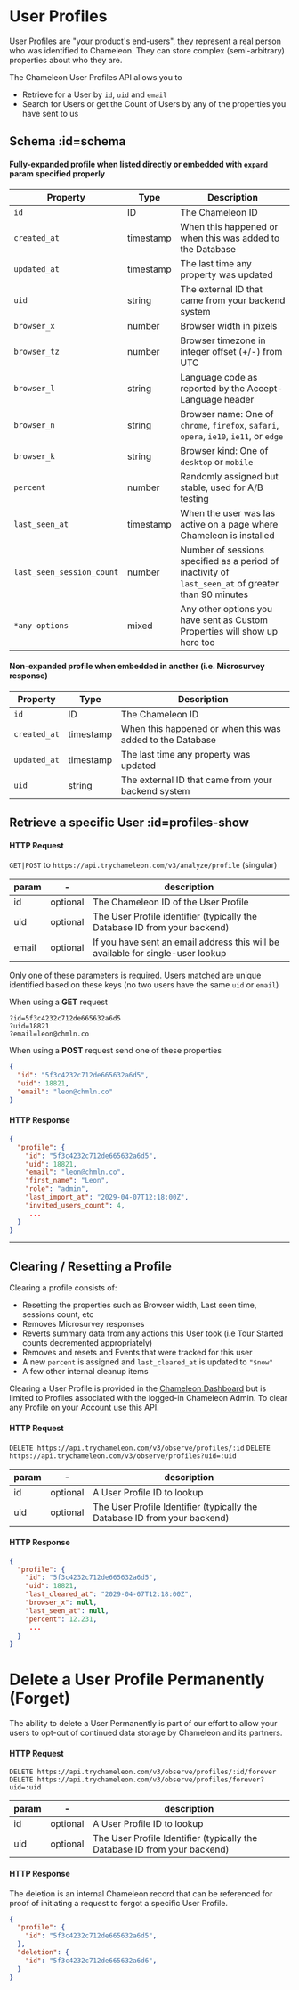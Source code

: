 # User Profiles

User Profiles are "your product's end-users", they represent a real person who was identified to Chameleon. They can store complex (semi-arbitrary) properties about who they are. 

The Chameleon User Profiles API allows you to
 - Retrieve for a User by `id`, `uid` and `email`
 - Search for Users or get the Count of Users by any of the properties you have sent to us

## Schema :id=schema

#### Fully-expanded profile when listed directly or embedded with `expand` param specified properly

| Property | Type | Description |
| --- | --- | --- |
| `id` | ID | The Chameleon ID |
| `created_at` | timestamp | When this happened or when this was added to the Database |
| `updated_at` | timestamp | The last time any property was updated |
| `uid` | string | The external ID that came from your backend system |
| `browser_x` | number | Browser width in pixels |
| `browser_tz` | number | Browser timezone in integer offset (+/-) from UTC |
| `browser_l` | string | Language code as reported by the Accept-Language header |
| `browser_n` | string | Browser name: One of `chrome`, `firefox`, `safari`, `opera`, `ie10`, `ie11`, or `edge` |
| `browser_k` | string | Browser kind: One of `desktop` or `mobile` |
| `percent` | number | Randomly assigned but stable, used for A/B testing |
| `last_seen_at` | timestamp | When the user was las active on a page where Chameleon is installed |
| `last_seen_session_count` | number | Number of sessions specified as a period of inactivity of `last_seen_at` of greater than 90 minutes |
| `*any options` | mixed | Any other options you have sent as Custom Properties will show up here too |

#### Non-expanded profile when embedded in another (i.e. Microsurvey response)

| Property | Type | Description |
| --- | --- | --- |
| `id` | ID | The Chameleon ID |
| `created_at` | timestamp | When this happened or when this was added to the Database |
| `updated_at` | timestamp | The last time any property was updated |
| `uid` | string | The external ID that came from your backend system |


## Retrieve a specific User :id=profiles-show

#### HTTP Request
`GET|POST` to `https://api.trychameleon.com/v3/analyze/profile` (singular)

| param | - | description |
|---|---|---|
| id | optional | The Chameleon ID of the User Profile |
| uid | optional | The User Profile identifier (typically the Database ID from your backend) |
| email | optional | If you have sent an email address this will be available for single-user lookup  |

Only one of these parameters is required. Users matched are unique identified based on these keys (no two users have the same `uid` or `email`)

When using a **GET** request

```
?id=5f3c4232c712de665632a6d5
?uid=18821
?email=leon@chmln.co
```

When using a **POST** request send one of these properties

```json
{
  "id": "5f3c4232c712de665632a6d5",
  "uid": 18821,
  "email": "leon@chmln.co"
}
```

#### HTTP Response

```json
{
  "profile": {
    "id": "5f3c4232c712de665632a6d5",
    "uid": 18821,
    "email": "leon@chmln.co",
    "first_name": "Leon",
    "role": "admin",
    "last_import_at": "2029-04-07T12:18:00Z",
    "invited_users_count": 4,
     ...
  }
}
```

------

## Clearing / Resetting a Profile

Clearing a profile consists of:
- Resetting the properties such as Browser width, Last seen time, sessions count, etc
- Removes Microsurvey responses
- Reverts summary data from any actions this User took (i.e Tour Started counts decremented appropriately)
- Removes and resets and Events that were tracked for this user
- A new `percent` is assigned and `last_cleared_at` is updated to `"$now"`
- A few other internal cleanup items

Clearing a User Profile is provided in the [Chameleon Dashboard](https://app.trychameleon.com/testing) but is limited to Profiles associated with the logged-in Chameleon Admin. To clear any Profile on your Account use this API.

#### HTTP Request

`DELETE https://api.trychameleon.com/v3/observe/profiles/:id`
`DELETE https://api.trychameleon.com/v3/observe/profiles?uid=:uid`

| param | - | description |
|---|---|---|
| id | optional | A User Profile ID to lookup
| uid | optional | The User Profile Identifier (typically the Database ID from your backend) |

#### HTTP Response

```json
{
  "profile": {
    "id": "5f3c4232c712de665632a6d5",
    "uid": 18821,
    "last_cleared_at": "2029-04-07T12:18:00Z",
    "browser_x": null,
    "last_seen_at": null,
    "percent": 12.231,
     ...
  }
}
```

# Delete a User Profile Permanently (Forget)

The ability to delete a User Permanently is part of our effort to allow your users to opt-out of continued data storage by Chameleon and its partners.

#### HTTP Request

`DELETE https://api.trychameleon.com/v3/observe/profiles/:id/forever`
`DELETE https://api.trychameleon.com/v3/observe/profiles/forever?uid=:uid`

| param | - | description |
|---|---|---|
| id | optional | A User Profile ID to lookup
| uid | optional | The User Profile Identifier (typically the Database ID from your backend) |


#### HTTP Response

The deletion is an internal Chameleon record that can be referenced for proof of initiating a request to forgot a specific User Profile.

```json
{
  "profile": {
    "id": "5f3c4232c712de665632a6d5",
  },
  "deletion": {
    "id": "5f3c4232c712de665632a6d6",
  }
}
```
